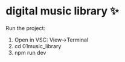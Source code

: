 # digital music library ✨
 Run the project:
 1. Open in VSC: View->Terminal
 2. cd 01music_library
 3. npm run dev